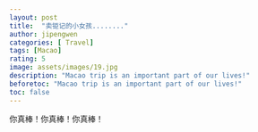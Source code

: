 ```yaml
---
layout: post
title:  "卖钜记的小女孩........"
author: jipengwen
categories: [ Travel]
tags: [Macao]
rating: 5
image: assets/images/19.jpg
description: "Macao trip is an important part of our lives!"
beforetoc: "Macao trip is an important part of our lives!"
toc: false
---
```


你真棒！你真棒！你真棒！

